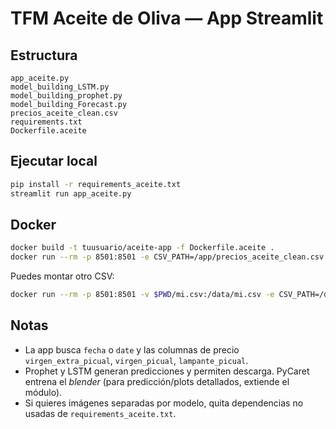 # TFM Aceite de Oliva — App Streamlit

## Estructura
```
app_aceite.py
model_building_LSTM.py
model_building_prophet.py
model_building_Forecast.py
precios_aceite_clean.csv
requirements.txt
Dockerfile.aceite
```

## Ejecutar local
```bash
pip install -r requirements_aceite.txt
streamlit run app_aceite.py
```

## Docker
```bash
docker build -t tuusuario/aceite-app -f Dockerfile.aceite .
docker run --rm -p 8501:8501 -e CSV_PATH=/app/precios_aceite_clean.csv tuusuario/aceite-app
```
Puedes montar otro CSV:
```bash
docker run --rm -p 8501:8501 -v $PWD/mi.csv:/data/mi.csv -e CSV_PATH=/data/mi.csv tuusuario/aceite-app
```

## Notas
- La app busca `fecha` o `date` y las columnas de precio `virgen_extra_picual`, `virgen_picual`, `lampante_picual`.
- Prophet y LSTM generan predicciones y permiten descarga. PyCaret entrena el *blender* (para predicción/plots detallados, extiende el módulo).
- Si quieres imágenes separadas por modelo, quita dependencias no usadas de `requirements_aceite.txt`.
